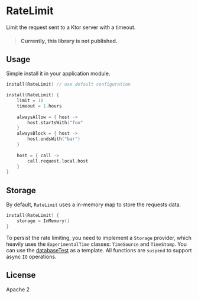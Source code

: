 # RateLimit

Limit the request sent to a Ktor server with a timeout.

> #### Currently, this library is not published.

## Usage
Simple install it in your application module.
```kotlin
install(RateLimit) // use default configuration

install(RateLimit) {
    limit = 10
    timeout = 1.hours
    
    alwaysAllow = { host ->
        host.startsWith("foo"
    }
    alwaysBlock = { host ->
        host.endsWith("bar")
    }
    
    host = { call ->
        call.request.local.host
    }
}
```
## Storage
By default, `RateLimit` uses a in-memory map to store the requests data.
```kotlin
install(RateLimit) {
    storage = InMemory()
}
```

To persist the rate limiting, you need to implement a `Storage` provider, which heavily uses the `ExperimentalTime` classes: `TimeSource` and `TimeStamp`. You can use the [databaseTest](src/jvmTest/kotlin/app/softwork/ratelimit/DatabasedStorageTest.kt) as a template.
All functions are `suspend` to support async `IO` operations.

## License
Apache 2

